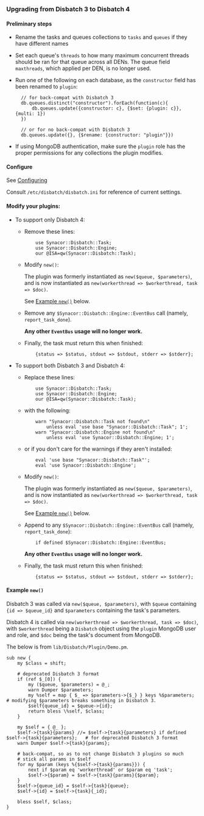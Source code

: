 ### Upgrading from Disbatch 3 to Disbatch 4

#### Preliminary steps

- Rename the tasks and queues collections to `tasks` and `queues` if they have
  different names

- Set each queue's `threads` to how many maximum concurrent threads should be
  ran for that queue across all DENs. The queue field `maxthreads`, which
  applied per DEN, is no longer used.

- Run one of the following on each database, as the `constructor` field has been
  renamed to `plugin`:

        // for back-compat with Disbatch 3
        db.queues.distinct("constructor").forEach(function(c){
            db.queues.update({constructor: c}, {$set: {plugin: c}}, {multi: 1})
        })

        // or for no back-compat with Disbatch 3
        db.queues.update({}, {$rename: {constructor: "plugin"}})

- If using MongoDB authentication, make sure the `plugin` role has the proper
  permissions for any collections the plugin modifies.


#### Configure

See [Configuring](/docs/Configuring.md)

Consult `/etc/disbatch/disbatch.ini` for reference of current settings.


#### Modify your plugins:

- To support only Disbatch 4:
  - Remove these lines:

            use Synacor::Disbatch::Task;
            use Synacor::Disbatch::Engine;
            our @ISA=qw(Synacor::Disbatch::Task);

  - Modify `new()`:

    The plugin was formerly instantiated as `new($queue, $parameters)`, and is
    now instantiated as `new(workerthread => $workerthread, task => $doc)`.

    See [Example `new()`](example-new) below.
  - Remove any `$Synacor::Disbatch::Engine::EventBus` call (namely,
    `report_task_done`).

    **Any other `EventBus` usage will no longer work.**
  - Finally, the task must return this when finished:

            {status => $status, stdout => $stdout, stderr => $stderr};

- To support both Disbatch 3 and Disbatch 4:
  - Replace these lines:

            use Synacor::Disbatch::Task;
            use Synacor::Disbatch::Engine;
            our @ISA=qw(Synacor::Disbatch::Task);

  - with the following:

            warn "Synacor::Disbatch::Task not found\n"
                unless eval 'use base "Synacor::Disbatch::Task"; 1';
            warn "Synacor::Disbatch::Engine not found\n"
                unless eval 'use Synacor::Disbatch::Engine; 1';

  - or if you don't care for the warnings if they aren't installed:

            eval 'use base "Synacor::Disbatch::Task"';
            eval 'use Synacor::Disbatch::Engine';

  - Modify `new()`:

    The plugin was formerly instantiated as `new($queue, $parameters)`, and is
    now instantiated as `new(workerthread => $workerthread, task => $doc)`.

    See [Example `new()`](example-new) below.
  - Append to any `$Synacor::Disbatch::Engine::EventBus` call (namely,
    `report_task_done`):

            if defined $Synacor::Disbatch::Engine::EventBus;

    **Any other `EventBus` usage will no longer work.**
  - Finally, the task must return this when finished:

            {status => $status, stdout => $stdout, stderr => $stderr};

#### Example `new()`

Disbatch 3 was called via `new($queue, $parameters)`, with `$queue` containing
`{id => $queue_id}` and `$parameters` containing the task's parameters.

Disbatch 4 is called via `new(workerthread => $workerthread, task => $doc)`,
with `$workerthread` being a `Disbatch` object using the `plugin` MongoDB user
and role, and `$doc` being the task's document from MongoDB.

The below is from `lib/Disbatch/Plugin/Demo.pm`.

    sub new {
        my $class = shift;

        # deprecated Disbatch 3 format
        if (ref $_[0]) {
            my ($queue, $parameters) = @_;
            warn Dumper $parameters;
            my %self = map { $_ => $parameters->{$_} } keys %$parameters;	# modifying $parameters breaks something in Disbatch 3.
            $self{queue_id} = $queue->{id};
            return bless \%self, $class;
        }

        my $self = { @_ };
        $self->{task}{params} //= $self->{task}{parameters} if defined $self->{task}{parameters};	# for deprecated Disbatch 3 format
        warn Dumper $self->{task}{params};

        # back-compat, so as to not change Disbatch 3 plugins so much
        # stick all params in $self
        for my $param (keys %{$self->{task}{params}}) {
            next if $param eq 'workerthread' or $param eq 'task';
            $self->{$param} = $self->{task}{params}{$param};
        }
        $self->{queue_id} = $self->{task}{queue};
        $self->{id} = $self->{task}{_id};

        bless $self, $class;
    }
